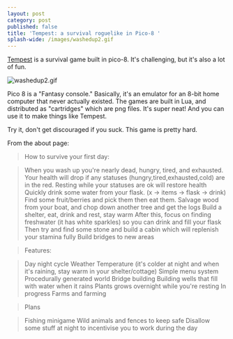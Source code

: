 ```yaml
---
layout: post
category: post
published: false
title: 'Tempest: a survival roguelike in Pico-8 '
splash-wide: /images/washedup2.gif
---
```

[Tempest](https://www.lexaloffle.com/bbs/?pid=40220) is a survival game built in pico-8. It's challenging, but it's also a lot of fun. 

![washedup2.gif]({{site.baseurl}}/images/washedup2.gif)


Pico 8 is a "Fantasy console." Basically, it's an emulator for an 8-bit home computer that never actually existed. The games are built in Lua, and distributed as "cartridges" which are png files. It's super neat! And you can use it to make things like Tempest. 

Try it, don't get discouraged if you suck. This game is pretty hard. 


From the about page: 

> How to survive your first day:

>When you wash up you're nearly dead, hungry, tired, and exhausted.
Your health will drop if any statuses (hungry,tired,exhausted,cold) are in the red.
Resting while your statuses are ok will restore health
Quickly drink some water from your flask. (x -> items -> flask -> drink)
Find some fruit/berries and pick them then eat them.
Salvage wood from your boat, and chop down another tree and get the logs
Build a shelter, eat, drink and rest, stay warm
After this, focus on finding freshwater (it has white sparkles) so you can drink and fill your flask
Then try and find some stone and build a cabin which will replenish your stamina fully
Build bridges to new areas

>Features:

>Day night cycle
Weather
Temperature (it's colder at night and when it's raining, stay warm in your shelter/cottage)
Simple menu system
Procedurally generated world
Bridge building
Building wells that fill with water when it rains
Plants grows overnight while you're resting
In progress
Farms and farming

>Plans

>Fishing minigame
Wild animals and fences to keep safe
Disallow some stuff at night to incentivise you to work during the day


